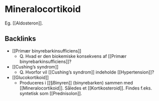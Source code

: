 # Mineralocortikoid
Eg. [[Aldosteron]].

## Backlinks
* [[Primær binyrebarkinsufficiens]]
	* Q. Hvad er den biokemiske konsekvens af [[Primær binyrebarkinsufficiens]]?
* [[Cushing’s syndrom]]
	* Q. Hvorfor vil [[Cushing’s syndrom]] indeholde [[Hypertension]]?
* [[Glucokortikoid]]
	* Produceres i [[§Binyren]] (binyrebarken) sammen med [[Mineralocortikoid]]. Således et [[Kortikosteroid]]. Findes f.eks. syntetisk som [[Prednisolon]].

<!-- #anki/tag/med/Endocrinology #anki/deck/Medicine -->

<!-- {BearID:3FC9DB74-6878-4F7B-A214-BAFB31EE9EB4-21575-000023E85DFF70D9} -->
